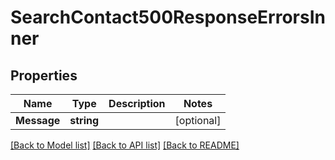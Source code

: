 # SearchContact500ResponseErrorsInner

## Properties

Name | Type | Description | Notes
------------ | ------------- | ------------- | -------------
**Message** | **string** |  |[optional] 

[[Back to Model list]](../README.md#documentation-for-models) [[Back to API list]](../README.md#documentation-for-api-endpoints) [[Back to README]](../README.md)


